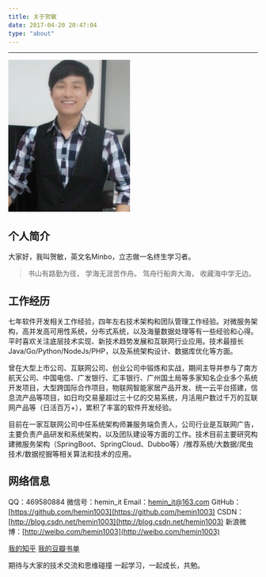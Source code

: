 ```yaml
---
title: 关于贺敏
date: 2017-04-20 20:47:04
type: "about"
---
```

***
![avatar](../uploads/avatar.png)

## 个人简介
大家好，我叫贺敏，英文名Minbo，立志做一名终生学习者。

>书山有路勤为径，
学海无涯苦作舟。
驾舟行船奔大海，
收藏海中学无边。

## 工作经历
七年软件开发相关工作经验，四年左右技术架构和团队管理工作经验。对微服务架构，高并发高可用性系统，分布式系统，以及海量数据处理等有一些经验和心得。平时喜欢关注底层技术实现、新技术趋势发展和互联网行业应用。技术最擅长Java/Go/Python/NodeJs/PHP，以及系统架构设计、数据库优化等方面。

曾在大型上市公司、互联网公司、创业公司中锻炼和实战，期间主导并参与了南方航天公司、中国电信、广发银行、汇丰银行、广州国土局等多家知名企业多个系统开发项目，大型跨国际合作项目，物联网智能家居产品开发、统一云平台搭建，信息流产品等项目，如日均交易量超过三十亿的交易系统，月活用户数过千万的互联网产品等（日活百万+），累积了丰富的软件开发经验。

目前在一家互联网公司中任系统架构师兼服务端负责人，公司行业是互联网广告，主要负责产品研发和系统架构，以及团队建设等方面的工作。技术目前主要研究构建微服务架构（SpringBoot、SpringCloud、Dubbo等）/推荐系统/大数据/爬虫技术/数据挖掘等相关算法和技术的应用。

## 网络信息
QQ：469580884
微信号：hemin_it
Email：hemin_it@163.com
GitHub：[https://github.com/hemin1003](https://github.com/hemin1003)
CSDN：[http://blog.csdn.net/hemin1003](http://blog.csdn.net/hemin1003)
新浪微博：[http://weibo.com/hemin1003](http://weibo.com/hemin1003)

[我的知乎](https://www.zhihu.com/people/hemin1003/activities)
[我的豆瓣书单](https://book.douban.com/people/hemin1003/)


期待与大家的技术交流和思维碰撞
一起学习，一起成长，共勉。


